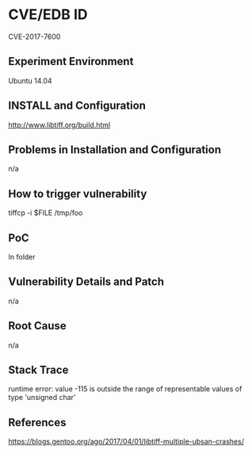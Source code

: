 # CVE/EDB ID
CVE-2017-7600
## Experiment Environment
Ubuntu 14.04
## INSTALL and Configuration
http://www.libtiff.org/build.html
## Problems in Installation and Configuration
n/a
## How to trigger vulnerability
tiffcp -i $FILE /tmp/foo
## PoC
In folder
## Vulnerability Details and Patch
n/a
## Root Cause
n/a
## Stack Trace
runtime error: value -115 is outside the range of representable values of type 'unsigned char'
## References
https://blogs.gentoo.org/ago/2017/04/01/libtiff-multiple-ubsan-crashes/